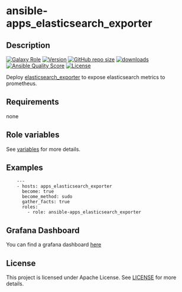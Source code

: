 # ansible-apps_elasticsearch_exporter

## Description

[![Galaxy Role](https://img.shields.io/badge/galaxy-apps_elasticsearch_exporter-purple?style=flat)](https://galaxy.ansible.com/lotusnoir/apps_elasticsearch_exporter)
[![Version](https://img.shields.io/github/release/lotusnoir/ansible-apps_elasticsearch_exporter.svg)](https://github.com/lotusnoir/ansible-apps_elasticsearch_exporter/releases/latest)
[![GitHub repo size](https://img.shields.io/github/repo-size/lotusnoir/ansible-apps_elasticsearch_exporter?color=orange&style=flat)](https://galaxy.ansible.com/lotusnoir/apps_elasticsearch_exporter)
[![downloads](https://img.shields.io/ansible/role/d/52265)](https://galaxy.ansible.com/lotusnoir/apps_elasticsearch_exporter)
[![Ansible Quality Score](https://img.shields.io/ansible/quality/52265)](https://galaxy.ansible.com/lotusnoir/apps_elasticsearch_exporter)
[![License](https://img.shields.io/badge/license-Apache--2.0-brightgreen?style=flat)](https://opensource.org/licenses/Apache-2.0)

Deploy [elasticsearch_exporter](https://github.com/justwatchcom/elasticsearch_exporter) to expose elasticsearch metrics to prometheus.

## Requirements

none

## Role variables

See [variables](/defaults/main.yml) for more details.

## Examples

        ---
        - hosts: apps_elasticsearch_exporter
          become: true
          become_method: sudo
          gather_facts: true
          roles:
            - role: ansible-apps_elasticsearch_exporter

## Grafana Dashboard

You can find a grafana dashboard [here](https://grafana.com/grafana/dashboards/13562)

## License

This project is licensed under Apache License. See [LICENSE](/LICENSE) for more details.

